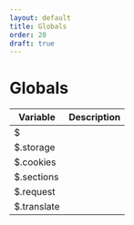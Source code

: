 ```yaml
---
layout: default
title: Globals
order: 20
draft: true
---
```


# Globals

Variable        | Description
----------------|----------------
$               |
$.storage       |
$.cookies       |
$.sections      |
$.request       |
$.translate     |
